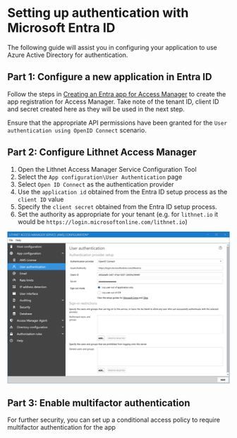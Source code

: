 # Setting up authentication with Microsoft Entra ID

The following guide will assist you in configuring your application to use Azure Active Directory for authentication.

## Part 1: Configure a new application in Entra ID

Follow the steps in [Creating an Entra app for Access Manager](../../help-and-support/advanced-help-topics/creating-an-entra-app.md) to create the app registration for Access Manager. Take note of the tenant ID, client ID and secret created here as they will be used in the next step.

Ensure that the appropriate API permissions have been granted for the `User authentication using OpenID Connect` scenario.

## Part 2: Configure Lithnet Access Manager

1. Open the Lithnet Access Manager Service Configuration Tool
2. Select the `App configuration\User Authentication` page
3. Select `Open ID Connect` as the authentication provider
4. Use the `application id` obtained from the Entra ID setup process as the `client ID` value
5. Specify the `client secret` obtained from the Entra ID setup process.
6. Set the authority as appropriate for your tenant (e.g. for `lithnet.io` it would be `https://login.microsoftonline.com/lithnet.io`)

![!](../../images/ui-page-authentication-oidc-azure.png)

## Part 3: Enable multifactor authentication

For further security, you can set up a conditional access policy to require multifactor authentication for the app
